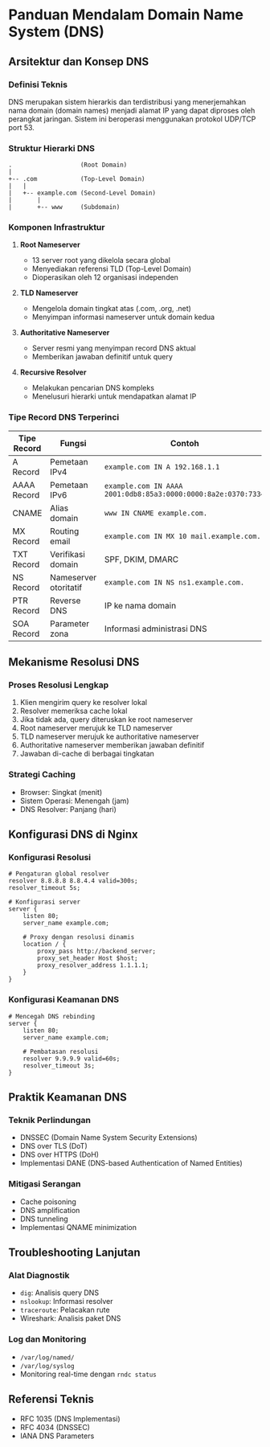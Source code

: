 # Panduan Mendalam Domain Name System (DNS)

## Arsitektur dan Konsep DNS

### Definisi Teknis
DNS merupakan sistem hierarkis dan terdistribusi yang menerjemahkan nama domain (domain names) menjadi alamat IP yang dapat diproses oleh perangkat jaringan. Sistem ini beroperasi menggunakan protokol UDP/TCP port 53.

### Struktur Hierarki DNS
```
.                   (Root Domain)
|
+-- .com            (Top-Level Domain)
|   |
|   +-- example.com (Second-Level Domain)
|       |
|       +-- www     (Subdomain)
```

### Komponen Infrastruktur
1. **Root Nameserver**
   - 13 server root yang dikelola secara global
   - Menyediakan referensi TLD (Top-Level Domain)
   - Dioperasikan oleh 12 organisasi independen

2. **TLD Nameserver**
   - Mengelola domain tingkat atas (.com, .org, .net)
   - Menyimpan informasi nameserver untuk domain kedua

3. **Authoritative Nameserver**
   - Server resmi yang menyimpan record DNS aktual
   - Memberikan jawaban definitif untuk query

4. **Recursive Resolver**
   - Melakukan pencarian DNS kompleks
   - Menelusuri hierarki untuk mendapatkan alamat IP

### Tipe Record DNS Terperinci

| Tipe Record | Fungsi | Contoh |
|-------------|--------|--------|
| A Record | Pemetaan IPv4 | `example.com IN A 192.168.1.1` |
| AAAA Record | Pemetaan IPv6 | `example.com IN AAAA 2001:0db8:85a3:0000:0000:8a2e:0370:7334` |
| CNAME | Alias domain | `www IN CNAME example.com.` |
| MX Record | Routing email | `example.com IN MX 10 mail.example.com.` |
| TXT Record | Verifikasi domain | SPF, DKIM, DMARC |
| NS Record | Nameserver otoritatif | `example.com IN NS ns1.example.com.` |
| PTR Record | Reverse DNS | IP ke nama domain |
| SOA Record | Parameter zona | Informasi administrasi DNS |

## Mekanisme Resolusi DNS

### Proses Resolusi Lengkap
1. Klien mengirim query ke resolver lokal
2. Resolver memeriksa cache lokal
3. Jika tidak ada, query diteruskan ke root nameserver
4. Root nameserver merujuk ke TLD nameserver
5. TLD nameserver merujuk ke authoritative nameserver
6. Authoritative nameserver memberikan jawaban definitif
7. Jawaban di-cache di berbagai tingkatan

### Strategi Caching
- Browser: Singkat (menit)
- Sistem Operasi: Menengah (jam)
- DNS Resolver: Panjang (hari)

## Konfigurasi DNS di Nginx

### Konfigurasi Resolusi
```nginx
# Pengaturan global resolver
resolver 8.8.8.8 8.8.4.4 valid=300s;
resolver_timeout 5s;

# Konfigurasi server
server {
    listen 80;
    server_name example.com;

    # Proxy dengan resolusi dinamis
    location / {
        proxy_pass http://backend_server;
        proxy_set_header Host $host;
        proxy_resolver_address 1.1.1.1;
    }
}
```

### Konfigurasi Keamanan DNS
```nginx
# Mencegah DNS rebinding
server {
    listen 80;
    server_name example.com;
    
    # Pembatasan resolusi
    resolver 9.9.9.9 valid=60s;
    resolver_timeout 3s;
}
```

## Praktik Keamanan DNS

### Teknik Perlindungan
- DNSSEC (Domain Name System Security Extensions)
- DNS over TLS (DoT)
- DNS over HTTPS (DoH)
- Implementasi DANE (DNS-based Authentication of Named Entities)

### Mitigasi Serangan
- Cache poisoning
- DNS amplification
- DNS tunneling
- Implementasi QNAME minimization

## Troubleshooting Lanjutan

### Alat Diagnostik
- `dig`: Analisis query DNS
- `nslookup`: Informasi resolver
- `traceroute`: Pelacakan rute
- Wireshark: Analisis paket DNS

### Log dan Monitoring
- `/var/log/named/`
- `/var/log/syslog`
- Monitoring real-time dengan `rndc status`

## Referensi Teknis
- RFC 1035 (DNS Implementasi)
- RFC 4034 (DNSSEC)
- IANA DNS Parameters